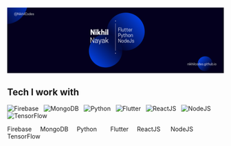 ![Banner](https://raw.githubusercontent.com/NikhilCodes/NikhilCodes/master/res/banner.png)

## Tech I work with

![Firebase](https://raw.githubusercontent.com/NikhilCodes/NikhilCodes/master/res/firebase.png)&nbsp;&nbsp;
![MongoDB](https://raw.githubusercontent.com/NikhilCodes/NikhilCodes/master/res/mongodb.png)&nbsp;&nbsp;
![Python](https://raw.githubusercontent.com/NikhilCodes/NikhilCodes/master/res/python.png)&nbsp;&nbsp;
![Flutter](https://raw.githubusercontent.com/NikhilCodes/NikhilCodes/master/res/flutter.png)&nbsp;&nbsp;
![ReactJS](https://raw.githubusercontent.com/NikhilCodes/NikhilCodes/master/res/react.png)&nbsp;&nbsp;
![NodeJS](https://raw.githubusercontent.com/NikhilCodes/NikhilCodes/master/res/node-js.png)&nbsp;&nbsp;
![TensorFlow](https://raw.githubusercontent.com/NikhilCodes/NikhilCodes/master/res/tensorflow.png)

Firebase &nbsp;&nbsp;&nbsp; MongoDB &nbsp;&nbsp;&nbsp; Python &nbsp;&nbsp;&nbsp;&nbsp;&nbsp;&nbsp; Flutter &nbsp;&nbsp;&nbsp;&nbsp;ReactJS &nbsp;&nbsp;&nbsp;&nbsp; NodeJS &nbsp;&nbsp; TensorFlow
